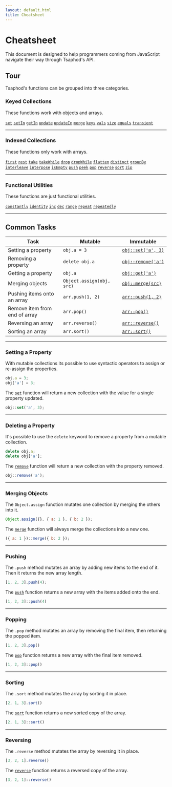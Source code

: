 ```yaml
---
layout: default.html
title: Cheatsheet
---
```


# Cheatsheet
This document is designed to help programmers coming from JavaScript navigate their way through Tsaphod's API.

## Tour
Tsaphod's functions can be grouped into three categories.

### Keyed Collections
These functions work with objects and arrays.

[`set`](/api/set)
[`setIn`](/api/setIn)
[`getIn`](/api/getIn)
[`update`](/api/update)
[`updateIn`](/api/updateIn)
[`merge`](/api/merge)
[`keys`](/api/keys)
[`vals`](/api/vals)
[`size`](/api/size)
[`equals`](/api/equals)
[`transient`](/api/transient)

---

### Indexed Collections
These functions only work with arrays.

[`first`](/api/first)
[`rest`](/api/rest)
[`take`](/api/take)
[`takeWhile`](/api/takeWhile)
[`drop`](/api/drop)
[`dropWhile`](/api/dropWhile)
[`flatten`](/api/flatten)
[`distinct`](/api/distinct)
[`groupBy`](/api/groupBy)
[`interleave`](/api/interleave)
[`interpose`](/api/interpose)
[`isEmpty`](/api/isEmpty)
[`push`](/api/push)
[`peek`](/api/peek)
[`pop`](/api/pop)
[`reverse`](/api/reverse)
[`sort`](/api/sort)
[`zip`](/api/zip)

---

### Functional Utilities
These functions are just functional utilities. 

[`constantly`](/api/constantly)
[`identity`](/api/identity)
[`inc`](/api/inc)
[`dec`](/api/dec)
[`range`](/api/range)
[`repeat`](/api/repeat)
[`repeatedly`](/api/repeatedly)

---

## Common Tasks

| Task | Mutable | Immutable |
| ---- | ------- | --------- |
| Setting a property | `obj.a = 3` | [`obj::set('a', 3)`](/api/set) |
| Removing a property | `delete obj.a` | [`obj::remove('a')`](/api/remove) |
| Getting a property | `obj.a` | [`obj::get('a')`](/api/get) |
| Merging objects | `Object.assign(obj, src)` | [`obj::merge(src)`](/api/merge) |
| Pushing items onto an array | `arr.push(1, 2)` | [`arr::push(1, 2)`](/api/push) |
| Remove item from end of array | `arr.pop()` | [`arr::pop()`](/api/pop) |
| Reversing an array | `arr.reverse()` | [`arr::reverse()`](/api/reverse) |
| Sorting an array | `arr.sort()` | [`arr::sort()`](/api/sort) |

---

### Setting a Property
With mutable collections its possible to use syntactic operators to assign or re-assign the properties.

```js
obj.a = 3;
obj['a'] = 3;
```

The [`set`](/api/set) function will return a new collection with the value for a single property updated.

```js
obj::set('a', 3);
```

---

### Deleting a Property
It's possible to use the `delete` keyword to remove a property from a mutable collection.

```js
delete obj.a;
delete obj['a'];
```

The [`remove`](/api/remove) function will return a new collection with the property removed.

```js
obj::remove('a');
```

---

### Merging Objects
The `Object.assign` function mutates one collection by merging the others into it.

```js
Object.assign({}, { a: 1 }, { b: 2 });
```

The [`merge`](/api/merge) function will always merge the collections into a new one.

```js
({ a: 1 })::merge({ b: 2 });
```

---

### Pushing
The `.push` method mutates an array by adding new items to the end of it. Then it returns the new array length.

```js
[1, 2, 3].push(4);
```

The [`push`](/api/push) function returns a new array with the items added onto the end.

```js
[1, 2, 3]::push(4)
```

---

### Popping
The `.pop` method mutates an array by removing the final item, then returning the popped item.

```js
[1, 2, 3].pop()
```

The [`pop`](/api/pop) function returns a new array with the final item removed.

```js
[1, 2, 3]::pop()
```

---

### Sorting
The `.sort` method mutates the array by sorting it in place.

```js
[2, 1, 3].sort()
```

The [`sort`](/api/sort) function returns a new sorted copy of the array.

```js
[2, 1, 3]::sort()
```

---

### Reversing
The `.reverse` method mutates the array by reversing it in place.

```js
[3, 2, 1].reverse()
```

The [`reverse`](/api/reverse) function returns a reversed copy of the array.

```js
[3, 2, 1]::reverse()
```

